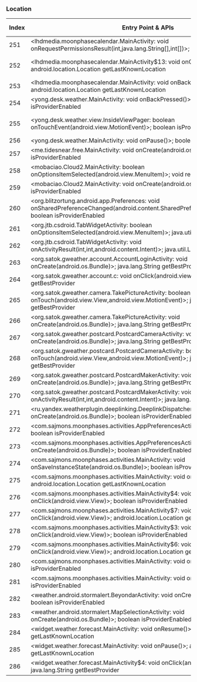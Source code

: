 ### Location
| Index | Entry Point & APIs | Screen shot | Resource id | Label |
| ------------- | ------------- | ------------- |-------------|-------------|
| 251 | <lhdmedia.moonphasecalendar.MainActivity: void onRequestPermissionsResult(int,java.lang.String[],int[])>; boolean isProviderEnabled | ![](D:\COSMOS\output\py\Play_win8\Weather\lhdmedia.moonphasecalendar\lhdmedia.moonphasecalendar.MainActivity.png) |  | T |
| 252 | <lhdmedia.moonphasecalendar.MainActivity$13: void onClick(android.view.View)>; android.location.Location getLastKnownLocation | ![](D:\COSMOS\output\py\Play_win8\Weather\lhdmedia.moonphasecalendar\lhdmedia.moonphasecalendar.MainActivity.png) | {'2131427547': <sensitive_component.SensitiveComponent.SensitiveView object at 0x0000012524075550>} | T |
| 253 | <lhdmedia.moonphasecalendar.MainActivity: void onBackPressed()>; android.location.Location getLastKnownLocation | ![](D:\COSMOS\output\py\Play_win8\Weather\lhdmedia.moonphasecalendar\lhdmedia.moonphasecalendar.MainActivity.png) |  | T |
| 254 | <yong.desk.weather.MainActivity: void onBackPressed()>; boolean isProviderEnabled | ![](D:\COSMOS\output\py\Play_win8\Weather\local.weather.forecast.pro\yong.desk.weather.MainActivity.png) |  | T |
| 255 | <yong.desk.weather.view.InsideViewPager: boolean onTouchEvent(android.view.MotionEvent)>; boolean isProviderEnabled | ![](D:\COSMOS\output\py\Play_win8\Weather\local.weather.forecast.pro\yong.desk.weather.MainActivity.png) | {'2131558595': <sensitive_component.SensitiveComponent.SensitiveView object at 0x0000012523EA3128>} | T |
| 256 | <yong.desk.weather.MainActivity: void onPause()>; boolean isProviderEnabled | ![](D:\COSMOS\output\py\Play_win8\Weather\local.weather.forecast.pro\yong.desk.weather.MainActivity.png) |  | T |
| 257 | <me.tidesnear.free.MainActivity: void onCreate(android.os.Bundle)>; boolean isProviderEnabled | ![](D:\COSMOS\output\py\Play_win8\Weather\me.tidesnear.free\me.tidesnear.free.MainActivity.png) |  | |
| 258 | <mobaciao.Cloud2.MainActivity: boolean onOptionsItemSelected(android.view.MenuItem)>; void requestLocationUpdates | ![](D:\COSMOS\output\py\Play_win8\Weather\mobaciao.Cloud2\mobaciao.Cloud2.MainActivity.png) |  | T |
| 259 | <mobaciao.Cloud2.MainActivity: void onCreate(android.os.Bundle)>; boolean isProviderEnabled | ![](D:\COSMOS\output\py\Play_win8\Weather\mobaciao.Cloud2\mobaciao.Cloud2.MainActivity.png) |  | T |
| 260 | <org.blitzortung.android.app.Preferences: void onSharedPreferenceChanged(android.content.SharedPreferences,java.lang.String)>; boolean isProviderEnabled | ![](D:\COSMOS\output\py\Play_win8\Weather\org.blitzortung.android.app\org.blitzortung.android.app.Preferences.png) |  | T |
| 261 | <org.jtb.csdroid.TabWidgetActivity: boolean onOptionsItemSelected(android.view.MenuItem)>; java.util.List getProviders | ![](D:\COSMOS\output\py\Play_win8\Weather\org.jtb.csdroid\org.jtb.csdroid.TabWidgetActivity.png) |  | T |
| 262 | <org.jtb.csdroid.TabWidgetActivity: void onActivityResult(int,int,android.content.Intent)>; java.util.List getProviders | ![](D:\COSMOS\output\py\Play_win8\Weather\org.jtb.csdroid\org.jtb.csdroid.TabWidgetActivity.png) |  | T |
| 263 | <org.satok.gweather.account.AccountLoginActivity: void onCreate(android.os.Bundle)>; java.lang.String getBestProvider | ![](D:\COSMOS\output\py\Play_win8\Weather\org.satok.gweather\org.satok.gweather.account.AccountLoginActivity.png) |  |  |
| 264 | <org.satok.gweather.account.c: void onClick(android.view.View)>; java.lang.String getBestProvider | ![](D:\COSMOS\output\py\Play_win8\Weather\org.satok.gweather\org.satok.gweather.account.AccountLoginActivity.png) |  | |
| 265 | <org.satok.gweather.camera.TakePictureActivity: boolean onTouch(android.view.View,android.view.MotionEvent)>; java.lang.String getBestProvider | ![](D:\COSMOS\output\py\Play_win8\Weather\org.satok.gweather\org.satok.gweather.camera.TakePictureActivity.png) |  | |
| 266 | <org.satok.gweather.camera.TakePictureActivity: void onCreate(android.os.Bundle)>; java.lang.String getBestProvider | ![](D:\COSMOS\output\py\Play_win8\Weather\org.satok.gweather\org.satok.gweather.camera.TakePictureActivity.png) |  | |
| 267 | <org.satok.gweather.postcard.PostcardCameraActivity: void onCreate(android.os.Bundle)>; java.lang.String getBestProvider | ![](D:\COSMOS\output\py\Play_win8\Weather\org.satok.gweather\org.satok.gweather.postcard.PostcardCameraActivity.png) |  | |
| 268 | <org.satok.gweather.postcard.PostcardCameraActivity: boolean onTouch(android.view.View,android.view.MotionEvent)>; java.lang.String getBestProvider | ![](D:\COSMOS\output\py\Play_win8\Weather\org.satok.gweather\org.satok.gweather.postcard.PostcardCameraActivity.png) |  | |
| 269 | <org.satok.gweather.postcard.PostcardMakerActivity: void onCreate(android.os.Bundle)>; java.lang.String getBestProvider | ![](D:\COSMOS\output\py\Play_win8\Weather\org.satok.gweather\org.satok.gweather.postcard.PostcardMakerActivity.png) |  | |
| 270 | <org.satok.gweather.postcard.PostcardMakerActivity: void onActivityResult(int,int,android.content.Intent)>; java.lang.String getBestProvider | ![](D:\COSMOS\output\py\Play_win8\Weather\org.satok.gweather\org.satok.gweather.postcard.PostcardMakerActivity.png) |  | |
| 271 | <ru.yandex.weatherplugin.deeplinking.DeeplinkDispatcherActivity: void onCreate(android.os.Bundle)>; boolean isProviderEnabled | ![](D:\COSMOS\output\py\Play_win8\Weather\ru.yandex.weatherplugin\ru.yandex.weatherplugin.deeplinking.DeeplinkDispatcherActivity.png) |  | T |
| 272 | <com.sajmons.moonphases.activities.AppPreferencesActivity: void onResume()>; boolean isProviderEnabled | ![](D:\COSMOS\output\py\Play_win8\Weather\simon.sander.moonphases\com.sajmons.moonphases.activities.AppPreferencesActivity.png) |  | F |
| 273 | <com.sajmons.moonphases.activities.AppPreferencesActivity: void onCreate(android.os.Bundle)>; boolean isProviderEnabled | ![](D:\COSMOS\output\py\Play_win8\Weather\simon.sander.moonphases\com.sajmons.moonphases.activities.AppPreferencesActivity.png) |  | F |
| 274 | <com.sajmons.moonphases.activities.MainActivity: void onSaveInstanceState(android.os.Bundle)>; boolean isProviderEnabled | ![](D:\COSMOS\output\py\Play_win8\Weather\simon.sander.moonphases\com.sajmons.moonphases.activities.MainActivity.png) |  | F |
| 275 | <com.sajmons.moonphases.activities.MainActivity: void onResume()>; android.location.Location getLastKnownLocation | ![](D:\COSMOS\output\py\Play_win8\Weather\simon.sander.moonphases\com.sajmons.moonphases.activities.MainActivity.png) |  | F |
| 276 | <com.sajmons.moonphases.activities.MainActivity$4: void onClick(android.view.View)>; boolean isProviderEnabled | ![](D:\COSMOS\output\py\Play_win8\Weather\simon.sander.moonphases\com.sajmons.moonphases.activities.MainActivity.png) |  | F |
| 277 | <com.sajmons.moonphases.activities.MainActivity$7: void onClick(android.view.View)>; android.location.Location getLastKnownLocation | ![](D:\COSMOS\output\py\Play_win8\Weather\simon.sander.moonphases\com.sajmons.moonphases.activities.MainActivity.png) |  |F |
| 278 | <com.sajmons.moonphases.activities.MainActivity$3: void onClick(android.view.View)>; boolean isProviderEnabled | ![](D:\COSMOS\output\py\Play_win8\Weather\simon.sander.moonphases\com.sajmons.moonphases.activities.MainActivity.png) |  | F |
| 279 | <com.sajmons.moonphases.activities.MainActivity$6: void onClick(android.view.View)>; android.location.Location getLastKnownLocation | ![](D:\COSMOS\output\py\Play_win8\Weather\simon.sander.moonphases\com.sajmons.moonphases.activities.MainActivity.png) |  | F |
| 280 | <com.sajmons.moonphases.activities.MainActivity: void onBackPressed()>; boolean isProviderEnabled | ![](D:\COSMOS\output\py\Play_win8\Weather\simon.sander.moonphases\com.sajmons.moonphases.activities.MainActivity.png) |  | F |
| 281 | <com.sajmons.moonphases.activities.MainActivity: void onDestroy()>; boolean isProviderEnabled | ![](D:\COSMOS\output\py\Play_win8\Weather\simon.sander.moonphases\com.sajmons.moonphases.activities.MainActivity.png) |  | F |
| 282 | <weather.android.stormalert.BeyondarActivity: void onCreate(android.os.Bundle)>; boolean isProviderEnabled | ![](D:\COSMOS\output\py\Play_win8\Weather\weather.android.stormalert\weather.android.stormalert.BeyondarActivity.png) |  | D |
| 283 | <weather.android.stormalert.MapSelectionActivity: void onCreate(android.os.Bundle)>; boolean isProviderEnabled | ![](D:\COSMOS\output\py\Play_win8\Weather\weather.android.stormalert\weather.android.stormalert.MapSelectionActivity.png) |  |T |
| 284 | <widget.weather.forecast.MainActivity: void onResume()>; android.location.Location getLastKnownLocation | ![](D:\COSMOS\output\py\Play_win8\Weather\widget.weather.forecast\widget.weather.forecast.MainActivity.png) |  | T |
| 285 | <widget.weather.forecast.MainActivity: void onPause()>; android.location.Location getLastKnownLocation | ![](D:\COSMOS\output\py\Play_win8\Weather\widget.weather.forecast\widget.weather.forecast.MainActivity.png) |  | T |
| 286 | <widget.weather.forecast.MainActivity$4: void onClick(android.view.View)>; java.lang.String getBestProvider | ![](D:\COSMOS\output\py\Play_win8\Weather\widget.weather.forecast\widget.weather.forecast.MainActivity.png) |  | T |
